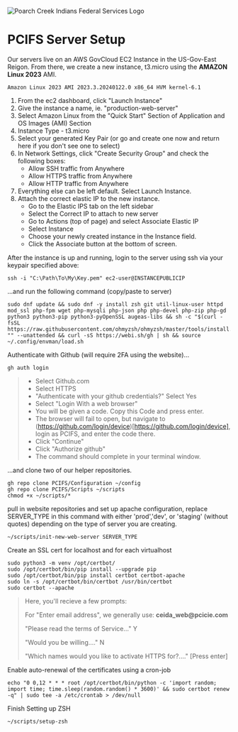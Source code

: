 ![Poarch Creek Indians Federal Services Logo](https://pcifs.com/user/images/assets/SdWFPGMerCAgnyu.svg)
# PCIFS Server Setup

Our servers live on an AWS GovCloud EC2 Instance in the US-Gov-East Reigon.
From there, we create a new instance, t3.micro using the __AMAZON Linux 2023__ AMI.
```
Amazon Linux 2023 AMI 2023.3.20240122.0 x86_64 HVM kernel-6.1
```

1. From the ec2 dashboard, click "Launch Instance"
2. Give the instance a name, ie. "production-web-server"
3. Select Amazon Linux from the "Quick Start" Section of Application and OS Images (AMI) Section
4. Instance Type -  t3.micro
5. Select your generated Key Pair (or go and create one now and return here if you don't see one to select)
6. In Network Settings, click "Create Security Group" and check the following boxes:
    - Allow SSH traffic from Anywhere
    - Allow HTTPS traffic from Anywhere
    - Allow HTTP traffic from Anywhere
8. Everything else can be left default. Select Launch Instance.
9. Attach the correct elastic IP to the new instance.
    - Go to the Elastic IPS tab on the left sidebar
    - Select the Correct IP to attach  to new server
    - Go to Actions (top of page) and select Associate Elastic IP
    - Select Instance
    - Choose your newly created instance in the Instance field.
    - Click the Associate button at the bottom of screen.

After the instance is up and running, login to the server using ssh via your keypair specified above:

```
ssh -i "C:\Path\To\My\Key.pem" ec2-user@INSTANCEPUBLICIP
```

...and run the following command (copy/paste to server)

 ```
sudo dnf update && sudo dnf -y install zsh git util-linux-user httpd mod_ssl php-fpm wget php-mysqli php-json php php-devel php-zip php-gd python3 python3-pip python3-pyOpenSSL augeas-libs && sh -c "$(curl -fsSL https://raw.githubusercontent.com/ohmyzsh/ohmyzsh/master/tools/install.sh)" "" --unattended && curl -sS https://webi.sh/gh | sh	&& source ~/.config/envman/load.sh
```

Authenticate with Github (will require 2FA using the website)... 

```
gh auth login
```
> - Select Github.com
> - Select HTTPS
> - "Authenticate with your github credentials?" Select Yes
> - Select "Login With a web browser"
> - You will be given a code. Copy this Code and press enter.
> - The browser will fail to open, but navigate to (https://github.com/login/device)[https://github.com/login/device], login as PCIFS, and enter the code there.
> - Click "Continue"
> - Click "Authorize github"
> - The command should complete in your terminal window.
  
...and clone two of our helper repositories.
```
gh repo clone PCIFS/Configuration ~/config
gh repo clone PCIFS/Scripts ~/scripts
chmod +x ~/scripts/*
```
pull in website repositories and set up apache configuration, replace SERVER_TYPE in this command with either 'prod','dev', or 'staging' (without quotes) depending on the type of server you are creating. 
```
~/scripts/init-new-web-server SERVER_TYPE
```
Create an SSL cert for localhost and for each virtualhost

```
sudo python3 -m venv /opt/certbot/
sudo /opt/certbot/bin/pip install --upgrade pip
sudo /opt/certbot/bin/pip install certbot certbot-apache
sudo ln -s /opt/certbot/bin/certbot /usr/bin/certbot
sudo certbot --apache
```

> Here, you'll recieve a few prompts:
> 
> For "Enter email address", we generally use:
>  __ceida_web@pcicie.com__
> 
> "Please read the terms of Service..."
> Y
> 
> "Would you be willing...."
> N
> 
> "Which names would you like to activate HTTPS for?...."
> [Press enter]

Enable auto-renewal of the certificates using a cron-job
```
echo "0 0,12 * * * root /opt/certbot/bin/python -c 'import random; import time; time.sleep(random.random() * 3600)' && sudo certbot renew -q" | sudo tee -a /etc/crontab > /dev/null
```

Finish Setting up ZSH

```
~/scripts/setup-zsh
```
